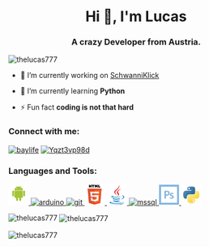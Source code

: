 <h1 align="center">Hi 👋, I'm Lucas</h1>
<h3 align="center">A crazy Developer from Austria.</h3>

<p align="left"> <img src="https://komarev.com/ghpvc/?username=thelucas777&label=Profile%20views&color=0e75b6&style=flat" alt="thelucas777" /> </p>

- 🔭 I’m currently working on [SchwanniKlick](https://github.com/TheLucas777/SchwanniKlick)

- 🌱 I’m currently learning **Python**

- ⚡ Fun fact **coding is not that hard**

<h3 align="left">Connect with me:</h3>
<p align="left">
<a href="https://www.youtube.com/c/baylife" target="blank"><img align="center" src="https://raw.githubusercontent.com/rahuldkjain/github-profile-readme-generator/master/src/images/icons/Social/youtube.svg" alt="baylife" height="30" width="40" /></a>
<a href="https://discord.gg/Yqzt3vp98d" target="blank"><img align="center" src="https://raw.githubusercontent.com/rahuldkjain/github-profile-readme-generator/master/src/images/icons/Social/discord.svg" alt="Yqzt3vp98d" height="30" width="40" /></a>
</p>

<h3 align="left">Languages and Tools:</h3>
<p align="left"> <a href="https://developer.android.com" target="_blank" rel="noreferrer"> <img src="https://raw.githubusercontent.com/devicons/devicon/master/icons/android/android-original-wordmark.svg" alt="android" width="40" height="40"/> </a> <a href="https://www.arduino.cc/" target="_blank" rel="noreferrer"> <img src="https://cdn.worldvectorlogo.com/logos/arduino-1.svg" alt="arduino" width="40" height="40"/> </a> <a href="https://git-scm.com/" target="_blank" rel="noreferrer"> <img src="https://www.vectorlogo.zone/logos/git-scm/git-scm-icon.svg" alt="git" width="40" height="40"/> </a> <a href="https://www.w3.org/html/" target="_blank" rel="noreferrer"> <img src="https://raw.githubusercontent.com/devicons/devicon/master/icons/html5/html5-original-wordmark.svg" alt="html5" width="40" height="40"/> </a> <a href="https://www.java.com" target="_blank" rel="noreferrer"> <img src="https://raw.githubusercontent.com/devicons/devicon/master/icons/java/java-original.svg" alt="java" width="40" height="40"/> </a> <a href="https://www.microsoft.com/en-us/sql-server" target="_blank" rel="noreferrer"> <img src="https://www.svgrepo.com/show/303229/microsoft-sql-server-logo.svg" alt="mssql" width="40" height="40"/> </a> <a href="https://www.photoshop.com/en" target="_blank" rel="noreferrer"> <img src="https://raw.githubusercontent.com/devicons/devicon/master/icons/photoshop/photoshop-line.svg" alt="photoshop" width="40" height="40"/> </a> <a href="https://www.python.org" target="_blank" rel="noreferrer"> <img src="https://raw.githubusercontent.com/devicons/devicon/master/icons/python/python-original.svg" alt="python" width="40" height="40"/> </a> </p>

<p><img align="left" src="https://github-readme-stats.vercel.app/api/top-langs?username=thelucas777&show_icons=true&locale=en&layout=compact" alt="thelucas777" /></p>

<p>&nbsp;<img align="center" src="https://github-readme-stats.vercel.app/api?username=thelucas777&show_icons=true&locale=en" alt="thelucas777" /></p>

<p><img align="center" src="https://github-readme-streak-stats.herokuapp.com/?user=thelucas777&" alt="thelucas777" /></p>
